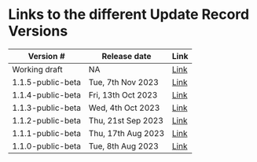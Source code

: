 # Links to the different Update Record Versions

<table data-responsive>
    <thead>
        <th data-no-sort>Version #</th>
        <th data-no-sort>Release date</th>
        <th data-no-sort>Link</th>
    </thead>
    <tbody>
        <!-- working draft -->
        <tr>
            <td>Working draft</td>
            <td>NA</td>
            <td><a href="https://simplifier.net/guide/gp-connect--update-record--itk3/Home/Introduction/Release-notes?version=current">Link</a></td>
        </tr>
        <!-- 1.1.5 -->
        <tr>
            <td>1.1.5-public-beta</td>
            <td>Tue, 7th Nov 2023</td>
            <td><a href="https://simplifier.net/guide/gp-connect--update-record--itk3/Home/Introduction/Release-notes?version=1.1.5-public-beta">Link</a></td>
        </tr>
        <!-- 1.1.4 -->
        <tr>
            <td>1.1.4-public-beta</td>
            <td>Fri, 13th Oct 2023</td>
            <td><a href="https://simplifier.net/guide/gp-connect--update-record--itk3/Home/Introduction/Release-notes?version=1.1.4-public-beta">Link</a></td>
        </tr>
        <!-- 1.1.3 -->
        <tr>
            <td>1.1.3-public-beta</td>
            <td>Wed, 4th Oct 2023</td>
            <td><a href="https://simplifier.net/guide/gp-connect--update-record--itk3/Home/Introduction/Release-notes?version=1.1.3-public-beta">Link</a></td>
        </tr>
        <!-- 1.1.2 -->
        <tr>
            <td>1.1.2-public-beta</td>
            <td>Thu, 21st Sep 2023</td>
            <td><a href="https://simplifier.net/guide/gp-connect--update-record--itk3/Home/Introduction/Release-notes?version=1.1.2-public-beta">Link</a></td>
        </tr>
        <!-- 1.1.1 -->
        <tr>
            <td>1.1.1-public-beta</td>
            <td>Thu, 17th Aug 2023</td>
            <td><a href="https://simplifier.net/guide/gp-connect--update-record--itk3/Home/Introduction/Release-notes?version=1.1.1-public-beta">Link</a></td>
        </tr>
        <!-- 1.1.0 -->
        <tr>
            <td>1.1.0-public-beta</td>
            <td>Tue, 8th Aug 2023</td>
            <td><a href="https://simplifier.net/guide/gp-connect--update-record--itk3/Home/Introduction/Release-notes?version=1.1.0-public-beta">Link</a></td>
        </tr>
    </tbody>
</table>